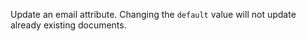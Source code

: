 Update an email attribute. Changing the `default` value will not update already existing documents.
